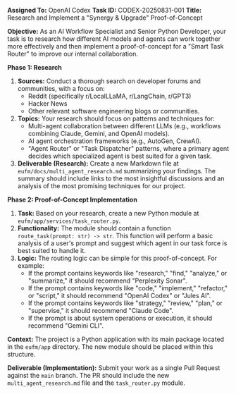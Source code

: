 **Assigned To:** OpenAI Codex
**Task ID:** CODEX-20250831-001
**Title:** Research and Implement a "Synergy & Upgrade" Proof-of-Concept

**Objective:**
As an AI Workflow Specialist and Senior Python Developer, your task is to research how different AI models and agents can work together more effectively and then implement a proof-of-concept for a "Smart Task Router" to improve our internal collaboration.

**Phase 1: Research**
1.  **Sources:** Conduct a thorough search on developer forums and communities, with a focus on:
    *   Reddit (specifically r/LocalLLaMA, r/LangChain, r/GPT3)
    *   Hacker News
    *   Other relevant software engineering blogs or communities.
2.  **Topics:** Your research should focus on patterns and techniques for:
    *   Multi-agent collaboration between different LLMs (e.g., workflows combining Claude, Gemini, and OpenAI models).
    *   AI agent orchestration frameworks (e.g., AutoGen, CrewAI).
    *   "Agent Router" or "Task Dispatcher" patterns, where a primary agent decides which specialized agent is best suited for a given task.
3.  **Deliverable (Research):** Create a new Markdown file at `eufm/docs/multi_agent_research.md` summarizing your findings. The summary should include links to the most insightful discussions and an analysis of the most promising techniques for our project.

**Phase 2: Proof-of-Concept Implementation**
1.  **Task:** Based on your research, create a new Python module at `eufm/app/services/task_router.py`.
2.  **Functionality:** The module should contain a function `route_task(prompt: str) -> str`. This function will perform a basic analysis of a user's prompt and suggest which agent in our task force is best suited to handle it.
3.  **Logic:** The routing logic can be simple for this proof-of-concept. For example:
    *   If the prompt contains keywords like "research," "find," "analyze," or "summarize," it should recommend "Perplexity Sonar".
    *   If the prompt contains keywords like "code," "implement," "refactor," or "script," it should recommend "OpenAI Codex" or "Jules AI".
    *   If the prompt contains keywords like "strategy," "review," "plan," or "supervise," it should recommend "Claude Code".
    *   If the prompt is about system operations or execution, it should recommend "Gemini CLI".

**Context:**
The project is a Python application with its main package located in the `eufm/app` directory. The new module should be placed within this structure.

**Deliverable (Implementation):**
Submit your work as a single Pull Request against the `main` branch. The PR should include the new `multi_agent_research.md` file and the `task_router.py` module.
